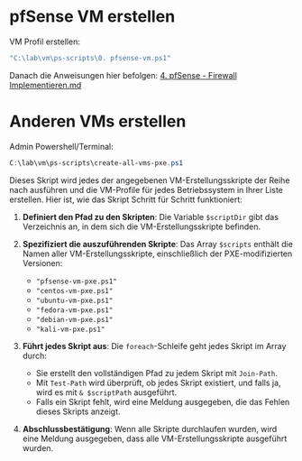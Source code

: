 # pfSense VM erstellen 

VM Profil erstellen:
```powershell
"C:\lab\vm\ps-scripts\0. pfsense-vm.ps1"
```
Danach die Anweisungen hier befolgen: [4. pfSense - Firewall Implementieren.md](https://github.com/luki4no/lab/blob/main/4.%20pfSense%20-%20Firewall%20Implementieren.md)

# Anderen VMs erstellen

Admin Powershell/Terminal:

```powershell
C:\lab\vm\ps-scripts\create-all-vms-pxe.ps1
```

Dieses Skript wird jedes der angegebenen VM-Erstellungsskripte der Reihe nach ausführen und die VM-Profile für jedes Betriebssystem in Ihrer Liste erstellen. Hier ist, wie das Skript Schritt für Schritt funktioniert:

1. **Definiert den Pfad zu den Skripten**: Die Variable `$scriptDir` gibt das Verzeichnis an, in dem sich die VM-Erstellungsskripte befinden.
2. **Spezifiziert die auszuführenden Skripte**: Das Array `$scripts` enthält die Namen aller VM-Erstellungsskripte, einschließlich der PXE-modifizierten Versionen:
   - `"pfsense-vm-pxe.ps1"`
   - `"centos-vm-pxe.ps1"`
   - `"ubuntu-vm-pxe.ps1"`
   - `"fedora-vm-pxe.ps1"`
   - `"debian-vm-pxe.ps1"`
   - `"kali-vm-pxe.ps1"`
3. **Führt jedes Skript aus**: Die `foreach`-Schleife geht jedes Skript im Array durch:
   - Sie erstellt den vollständigen Pfad zu jedem Skript mit `Join-Path`.
   - Mit `Test-Path` wird überprüft, ob jedes Skript existiert, und falls ja, wird es mit `& $scriptPath` ausgeführt.
   - Falls ein Skript fehlt, wird eine Meldung ausgegeben, die das Fehlen dieses Skripts anzeigt.

4. **Abschlussbestätigung**: Wenn alle Skripte durchlaufen wurden, wird eine Meldung ausgegeben, dass alle VM-Erstellungsskripte ausgeführt wurden.



